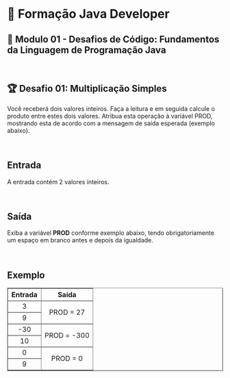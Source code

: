 # 📌 **Formação Java Developer**
## 📝 **Modulo 01 - Desafios de Código: Fundamentos da Linguagem de Programação Java**

<br>

## 🏆 **Desafio 01: Multiplicação Simples**
Você receberá dois valores inteiros. Faça a leitura e em seguida calcule o produto entre estes dois valores. Atribua esta operação à variável PROD, mostrando esta de acordo com a mensagem de saída esperada (exemplo abaixo).   

<br>

## **Entrada**
A entrada contém 2 valores inteiros.

<br>

## **Saída**
Exiba a variável **PROD** conforme exemplo abaixo, tendo obrigatoriamente um espaço em branco antes e depois da igualdade.

<br>

## **Exemplo**

<table border=1>
    <tr>
        <th style="text-align:center">Entrada</th>
        <th style="text-align:center">Saída</th>
    </tr>
    <tr>
        <td align="center">3</td>
        <td align="center" rowspan=2>PROD = 27</td>
    </tr>
    <tr>
        <td align="center">9</td>
    </tr>
    <tr>
        <td align="center">-30</td>
        <td align="center" rowspan=2>PROD = -300</td>
    </tr>
    <tr>
        <td align="center">10</td>
    </tr>
    <tr>
        <td align="center">0</td>
        <td align="center" rowspan=2>PROD = 0</td>
    </tr>
    <tr>
        <td align="center">9</td>
    </tr>
</table>